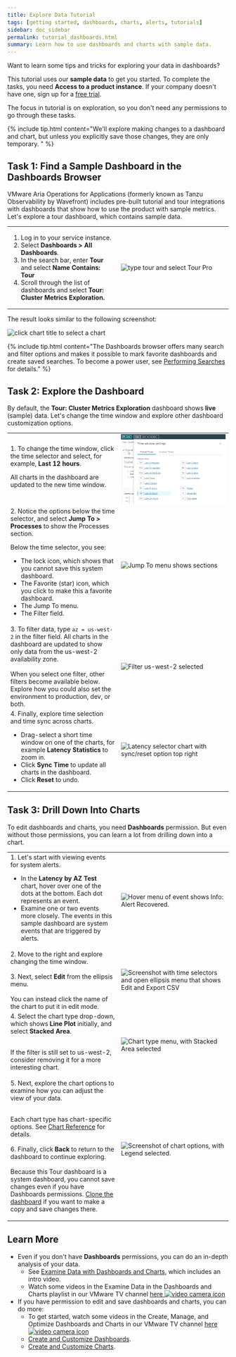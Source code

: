 ```yaml
---
title: Explore Data Tutorial
tags: [getting started, dashboards, charts, alerts, tutorials]
sidebar: doc_sidebar
permalink: tutorial_dashboards.html
summary: Learn how to use dashboards and charts with sample data.
---
```


Want to learn some tips and tricks for exploring your data in dashboards?

This tutorial uses our **sample data** to get you started. To complete the tasks, you need <strong>Access to a product instance</strong>. If your company doesn't have one, sign up for a <a href="https://tanzu.vmware.com/observability-trial">free trial</a>.

The focus in tutorial is on exploration, so you don't need any permissions to go through these tasks.

{% include tip.html content="We'll explore making changes to a dashboard and chart, but unless you explicitly save those changes, they are only temporary. " %}


## Task 1: Find a Sample Dashboard in the Dashboards Browser

VMware Aria Operations for Applications (formerly known as Tanzu Observability by Wavefront) includes pre-built tutorial and tour integrations with dashboards that show how to use the product with sample metrics. Let's explore a tour dashboard, which contains sample data.

<table style="width: 100%;">
<tbody>
<tr>
<td width="50%">
<ol>
<li>Log in to your service instance.</li>
<li>Select <strong>Dashboards > All Dashboards</strong>.</li>
<li>In the search bar, enter <strong>Tour</strong> and select <strong>Name Contains: Tour</strong></li>
<li>Scroll through the list of dashboards and select <strong>Tour: Cluster Metrics Exploration. </strong></li></ol></td>
<td width="50%"><img src="/images/find_tour_pro.png" alt="type tour and select Tour Pro"/></td>
</tr>
</tbody>
</table>

The result looks similar to the following screenshot:

![click chart title to select a chart](/images/select_chart_v2.png)

{% include tip.html content="The Dashboards browser offers many search and filter options and makes it possible to mark favorite dashboards and create saved searches. To become a power user, see [Performing Searches](wavefront_searching.html) for details." %}


## Task 2: Explore the Dashboard

By default, the **Tour: Cluster Metrics Exploration** dashboard shows <strong>live</strong> (sample) data. Let's change the time window and explore other dashboard customization options.

<table style="width: 100%;">
<tbody>
<tr>
<td width="50%">
1. To change the time window, click the time selector and select, for example, <strong>Last 12 hours</strong>.

All charts in the dashboard are updated to the new time window. </td>
<td width="50%"><img src="/images/select_time_tutorial.png" alt="Time selector screenshots"/></td>
</tr>
<tr>
<td width="50%">
2. Notice the options below the time selector, and select <strong>Jump To &gt; Processes</strong> to show the Processes section.

Below the time selector, you see:
<ul>
<li>The lock icon, which shows that you cannot save this system dashboard.</li>
<li>The Favorite (star) icon, which you click to make this a favorite dashboard. </li>
<li>The Jump To menu.</li>
<li>The Filter field. </li>
</ul>
</td><td width="50%"><img src="/images/tutorial_jump_to.png" alt="Jump To menu shows sections"/></td>
</tr>
<tr>
<td width="50%">
3. To filter data, type <code>az = us-west-2</code> in the filter field. All charts in the dashboard are updated to show only data from the us-west-2 availability zone.
<br/><br/>
When you select one filter, other filters become available below. Explore how you could also set the environment to production, dev, or both.
</td>
<td width="50%"><img src="/images/tutorial_filter.png" alt="Filter us-west-2 selected"/></td>
</tr>
<tr>
<td width="50%">
4. Finally, explore time selection and time sync across charts.
<ul><li>Drag-select a short time window on one of the charts, for example <strong>Latency Statistics </strong> to zoom in.</li>
<li>Click <strong>Sync Time</strong> to update all charts in the dashboard.</li>
<li>Click <strong>Reset</strong> to undo. </li></ul></td>
<td width="50%"><img src="/images/tutorial_sync_reset.png" alt="Latency selector chart with sync/reset option top right"/></td>
</tr>
</tbody>
</table>


## Task 3: Drill Down Into Charts

To edit dashboards and charts, you need **Dashboards** permission. But even without those permissions, you can learn a lot from drilling down into a chart.

<table style="width: 100%;">
<tbody>
<tr>
<td width="50%">
1. Let's start with viewing events for system alerts.
<ul><li>In the <strong>Latency by AZ Test</strong> chart, hover over one of the dots at the bottom. Each dot represents an event.</li>
<li>Examine one or two events more closely. The events in this sample dashboard are system events that are triggered by alerts.</li></ul>
</td>
<td width="50%"><img src="/images/tutorial_alert_event.png" alt="Hover menu of event shows Info: Alert Recovered."/></td>
</tr>
<tr>
<td width="50%">
2. Move to the right and explore changing the time window.<br/><br/>
3. Next, select <strong>Edit</strong> from the ellipsis menu.<br/><br/>
You can instead click the name of the chart to put it in edit mode.
</td><td width="50%"><img src="/images/tutorial_select_edit.png" alt="Screenshot with time selectors and open ellipsis menu that shows Edit and Export CSV"/></td></tr>
<tr>
<td width="50%">
4. Select the chart type drop-down, which shows <strong>Line Plot</strong> initially, and select <strong>Stacked Area</strong>.<br/><br/>

If the filter is still set to us-west-2, consider removing it for a more interesting chart.
</td>
<td width="50%"><img src="/images/tutorial_select_chart_type.png" alt="Chart type menu, with Stacked Area selected"/></td>
</tr>
<tr>
<td width="50%">
5. Next, explore the chart options to examine how you can adjust the view of your data. <br/><br/>

Each chart type has chart-specific options. See <a href="ui_chart_reference.html">Chart Reference</a> for details.<br/><br/>
6. Finally, click <strong>Back</strong> to return to the dashboard to continue exploring.
<br/><br/>Because this Tour dashboard is a system dashboard, you cannot save changes even if you have Dashboards permissions. <a href="ui_dashboards.html#edit-or-clone-a-dashboard">Clone the dashboard</a> if you want to make a copy and save changes there. </td>
<td width="50%"><img src="/images/tutorial_chart_options.png" alt="Screenshot of chart options, with Legend selected."/></td>
</tr>
</tbody>
</table>

## Learn More

* Even if you don't have **Dashboards** permissions, you can do an in-depth analysis of your data.
  - See [Examine Data with Dashboards and Charts](ui_examine_data.html), which includes an intro video.
  - Watch some videos in the Examine Data in the Dashboards and Charts playlist in our VMware TV channel <a href="https://vmwaretv.vmware.com/embedplaylist/secure/embed/v2/1/playlistId/1_kt6ngrmf/uiConfId/47611883" target="_blank">here <img src="/images/video_camera.png" alt="video camera icon"/></a>
* If you have permission to edit and save dashboards and charts, you can do more:
  - To get started, watch some videos in the Create, Manage, and Optimize Dashboards and Charts in our VMware TV channel <a href="https://vmwaretv.vmware.com/embedplaylist/secure/embed/v2/1/playlistId/1_lw8ddnlp/uiConfId/47611883" target="_blank">here <img src="/images/video_camera.png" alt="video camera icon"/></a>
  - [Create and Customize Dashboards](ui_dashboards.html).
  - [Create and Customize Charts](ui_charts.html).
